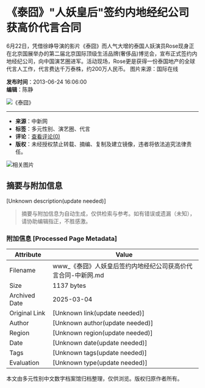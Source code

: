 # 《泰囧》"人妖皇后"签约内地经纪公司 获高价代言合同

6月22日，凭借徐峥导演的影片《泰囧》而人气大增的泰国人妖演员Rose现身正在北京国展举办的第二届北京国际顶级生活品牌(奢侈品)博览会，宣布正式签约内地经纪公司，向中国演艺圈进军。活动现场，Rose更是获得一份泰国地产的全球代言人工作，代言费达千万泰株，约200万人民币。 图片来源：国际在线

**发布时间**：2013-06-24 16:06:00  
**编辑**：陈静

![《泰囧》](http://i7.chinanews.com/tp/hd2011/2013/06-24/U335P4T426D216952F16470DT20130624160600.jpg)

---

- **来源**：中新网
- **标签**：多元性别、演艺圈、代言
- **评论**：[查看评论(0)](http://comment.chinanews.com/comments/comments.php?newsid=4963159)  
- **版权**：未经授权禁止转载、摘编、复制及建立镜像，违者将依法追究法律责任。

![相关图片](http://i7.chinanews.com/tp/hd2011/2013/06-24/U335P4T425D23051F16506DT20130624160502.jpg)
<!-- tcd_original_link https://www.chinanews.com/tp/hd2011/2013/06-24/216952.shtml -->


## 摘要与附加信息

<!-- tcd_abstract -->
[Unknown description(update needed)]
<!-- tcd_abstract_end -->

> 摘要与附加信息为自动生成，仅供检索与参考。如有错误或遗漏（未知），请协助编辑指正，不胜感激。

### 附加信息 [Processed Page Metadata]

| Attribute       | Value                                  |
|-----------------|----------------------------------------|
| Filename        | www_《泰囧》人妖皇后签约内地经纪公司获高价代言合同-中新网.md                             |
| Size            | 1137 bytes                           |
| Archived Date   | 2025-03-04                             |
| Original Link   | [Unknown link(update needed)]                       |
| Author          | [Unknown author(update needed)]                               |
| Region          | [Unknown region(update needed)]                               |
| Date            | [Unknown date(update needed)]                                 |
| Tags            | [Unknown tags(update needed)]                                 |
| Evaluation            | [Unknown type(update needed)]                                 |
<!-- tcd_table_end -->

本文由多元性别中文数字档案馆归档整理，仅供浏览。版权归原作者所有。
